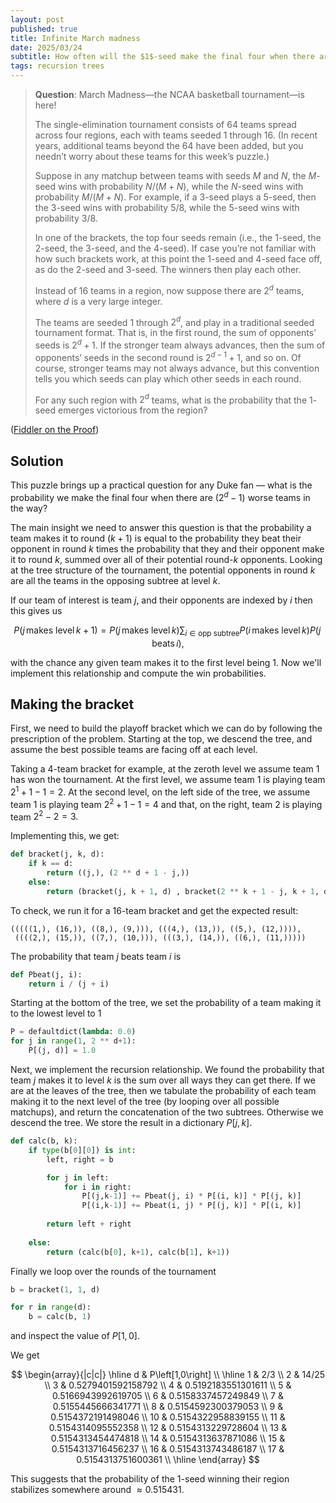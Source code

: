 ```yaml
---
layout: post
published: true
title: Infinite March madness
date: 2025/03/24
subtitle: How often will the $1$-seed make the final four when there are $(2^d-1)$ worse teams in their region?
tags: recursion trees
---
```


>**Question**: March Madness—the NCAA basketball tournament—is here!
>
>The single-elimination tournament consists of $64$ teams spread across four regions, each with teams seeded $1$ through $16.$ (In recent years, additional teams beyond the $64$ have been added, but you needn’t worry about these teams for this week’s puzzle.)
>
>Suppose in any matchup between teams with seeds $M$ and $N,$ the $M$-seed wins with probability $N/(M+N),$ while the $N$-seed wins with probability $M/(M+N).$ For example, if a $3$-seed plays a $5$-seed, then the $3$-seed wins with probability $5/8,$ while the $5$-seed wins with probability $3/8.$
>
>In one of the brackets, the top four seeds remain (i.e., the $1$-seed, the $2$-seed, the $3$-seed, and the $4$-seed). If case you’re not familiar with how such brackets work, at this point the $1$-seed and $4$-seed face off, as do the $2$-seed and $3$-seed. The winners then play each other.
>
>Instead of $16$ teams in a region, now suppose there are $2^d$ teams, where $d$ is a very large integer.
>
>The teams are seeded $1$ through $2^d$, and play in a traditional seeded tournament format. That is, in the first round, the sum of opponents’ seeds is $2^d+1.$ If the stronger team always advances, then the sum of opponents’ seeds in the second round is $2^{d−1}+1$, and so on. Of course, stronger teams may not always advance, but this convention tells you which seeds can play which other seeds in each round.
>
>For any such region with $2^d$ teams, what is the probability that the $1$-seed emerges victorious from the region?

<!--more-->

([Fiddler on the Proof](https://thefiddler.substack.com/p/can-you-play-the-favorite))

## Solution

This puzzle brings up a practical question for any Duke fan — what is the probability we make the final four when there are $(2^d-1)$ worse teams in the way?

The main insight we need to answer this question is that the probability a team makes it to round $(k+1)$ is equal to the probability they beat their opponent in round $k$ times the probability that they and their opponent make it to round $k$, summed over all of their potential round-$k$ opponents. Looking at the tree structure of the tournament, the potential opponents in round $k$ are all the teams in the opposing subtree at level $k$. 

If our team of interest is team $j$, and their opponents are indexed by $i$ then this gives us

$$ P(j\,\text{makes level}\, k+1) = P(j\,\text{makes level}\,k)\sum_{i\in\text{opp subtree}} P(i\,\text{makes level}\, k)P(j\,\text{beats}\, i), $$

with the chance any given team makes it to the first level being $1$. Now we'll implement this relationship and compute the win probabilities.

## Making the bracket

First, we need to build the playoff bracket which we can do by following the prescription of the problem. Starting at the top, we descend the tree, and assume the best possible teams are facing off at each level. 

Taking a $4$-team bracket for example, at the zeroth level we assume team $1$ has won the tournament. At the first level, we assume team $1$ is playing team $2^1 + 1 - 1 = 2.$ At the second level, on the left side of the tree, we assume team $1$ is playing team $2^2+1-1 = 4$ and that, on the right, team $2$ is playing team $2^2 - 2 = 3.$ 

Implementing this, we get:

```python
def bracket(j, k, d):
    if k == d:
        return ((j,), (2 ** d + 1 - j,))
    else:
        return (bracket(j, k + 1, d) , bracket(2 ** k + 1 - j, k + 1, d))
```

To check, we run it for a $16$-team bracket and get the expected result:

```
(((((1,), (16,)), ((8,), (9,))), (((4,), (13,)), ((5,), (12,)))),
 ((((2,), (15,)), ((7,), (10,))), (((3,), (14,)), ((6,), (11,)))))
```

The probability that team $j$ beats team $i$ is 

```python
def Pbeat(j, i):
    return i / (j + i)
```

Starting at the bottom of the tree, we set the probability of a team making it to the lowest level to $1$

```python
P = defaultdict(lambda: 0.0)
for j in range(1, 2 ** d+1):
    P[(j, d)] = 1.0
```

Next, we implement the recursion relationship. We found the probability that team $j$ makes it to level $k$ is the sum over all ways they can get there. If we are at the leaves of the tree, then we tabulate the probability of each team making it to the next level of the tree (by looping over all possible matchups), and return the concatenation of the two subtrees. Otherwise we descend the tree. We store the result in a dictionary $P\left[j, k\right]$.

```python
def calc(b, k):
    if type(b[0][0]) is int:
        left, right = b

        for j in left:
            for i in right:
                P[(j,k-1)] += Pbeat(j, i) * P[(i, k)] * P[(j, k)]
                P[(i,k-1)] += Pbeat(i, j) * P[(j, k)] * P[(i, k)]
    
        return left + right
  
    else:
        return (calc(b[0], k+1), calc(b[1], k+1))
```

Finally we loop over the rounds of the tournament

```python
b = bracket(1, 1, d)

for r in range(d):
    b = calc(b, 1)
```

and inspect the value of $P\left[1,0\right].$ 

We get

$$
\begin{array}{|c|c|} \hline
d & P\left[1,0\right] \\ \hline
1  & 2/3  \\
2  & 14/25 \\
3  & 0.5279401592158792 \\
4  & 0.5192183551301611 \\
5  & 0.5166943992619705 \\
6  & 0.5158337457249849 \\
7  & 0.5155445666341771 \\
8  & 0.5154592300379053 \\
9  & 0.5154372191498046 \\
10 & 0.5154322958839155 \\
11 & 0.5154314095552358 \\
12 & 0.5154313229728604 \\
13 & 0.5154313454474818 \\
14 & 0.5154313637871086 \\
15 & 0.5154313716456237 \\ 
16 & 0.5154313743486187 \\
17 & 0.5154313751600361 \\ \hline
\end{array}
$$

This suggests that the probability of the $1$-seed winning their region stabilizes somewhere around $\approx 0.515431.$

<br>
